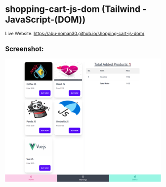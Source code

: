 # shopping-cart-js-dom (Tailwind - JavaScript-(DOM))

Live Website: https://abu-noman30.github.io/shopping-cart-js-dom/

## Screenshot: 

![App Screenshot](images/Website_Screenshot.png)
